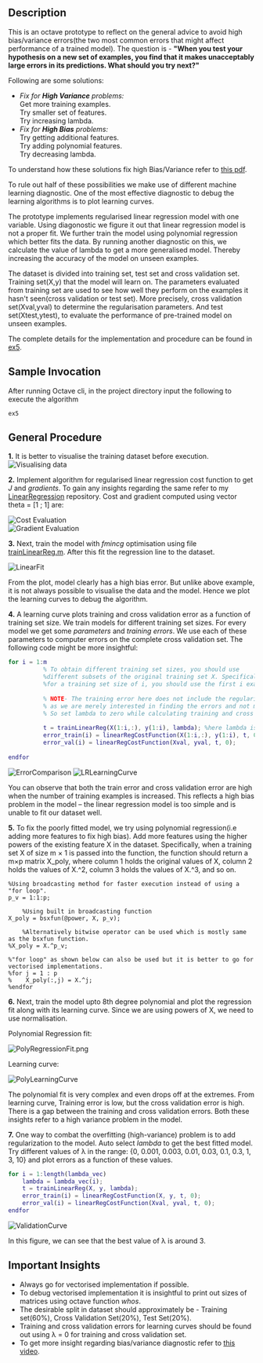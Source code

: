 ## Description

This is an octave prototype to reflect on the general advice to avoid high bias/variance errors(the two most common errors that might affect performance of a trained model). The question is - **"When you test your hypothesis on a new set of examples, you find that it makes unacceptably large errors in its predictions. What should you try next?"** 

Following are some solutions:
* *Fix for **High Variance** problems:*                                   
 Get more training examples.    
 Try smaller set of features.     
 Try increasing lambda. 
* *Fix for **High Bias** problems:*                                   
 Try getting additional features.    
 Try adding polynomial features.     
 Try decreasing lambda.
 
To understand how these solutions fix high Bias/Variance refer to [this pdf](https://github.com/kushalchaudhari21/BiasVariance/blob/master/BiasVarianceInsight.pdf). 

To rule out half of these possibilities we make use of different machine learning diagnostic. One of the most effective diagnostic to debug the learning algorithms is to plot learning curves.
 
The prototype implements regularised linear regression model with one variable. Using diagonostic we figure it out that linear regression model is not a proper fit. We further train the model using polynomial regression which better fits the data. By running another diagnostic on this, we calculate the value of lambda to get a more generalised model. Thereby increasing the accuracy of the model on unseen examples. 

The dataset is divided into training set, test set and cross validation set. Training set(X,y) that the model will learn on. The parameters evaluated from training set are used to see how well they perform on the examples it hasn't seen(cross validation or test set). More precisely, cross validation set(Xval,yval) to determine the regularisation parameters. And test set(Xtest,ytest), to evaluate the performance of pre-trained model on unseen examples.

The complete details for the implementation and procedure can be found in [ex5](https://github.com/kushalchaudhari21/BiasVariance/blob/master/ex5.pdf).

## Sample Invocation

After running Octave cli, in the project directory input the following to execute the algorithm
```
ex5
```

## General Procedure

**1.**  It is better to visualise the training dataset before execution. 
![Visualising data](https://github.com/kushalchaudhari21/BiasVariance/blob/master/outputScreenshots/VisualiseData.png)

**2.** Implement algorithm for regularised linear regression cost function to get *J* and *gradients*. To gain any insights regarding the same refer to my [LinearRegression](https://github.com/kushalchaudhari21/LinearRegression) repository. Cost and gradient computed using vector theta = [1 ; 1] are:

![Cost Evaluation](https://github.com/kushalchaudhari21/BiasVariance/blob/master/outputScreenshots/CostFunctionOP.png)    
![Gradient Evaluation](https://github.com/kushalchaudhari21/BiasVariance/blob/master/outputScreenshots/GradientOP.png)  

**3.** Next, train the model with *fmincg* optimisation using file [trainLinearReg.m](https://github.com/kushalchaudhari21/BiasVariance/blob/master/Solution%20for%20ex5%20Andrew%20NG%20Machine%20learning/trainLinearReg.m). After this fit the regression line to the dataset.

![LinearFit](https://github.com/kushalchaudhari21/BiasVariance/blob/master/outputScreenshots/LinearFit.png) 

From the plot, model clearly has a high bias error. But unlike above example, it is not always possible to visualise the data and the model. Hence we plot the learning curves to debug the algorithm.

**4.** A learning curve plots training and cross validation error as a function of training set size. We train models for different training set sizes. For every model we get some *parameters* and *training errors*. We use each of these parameters to computer errors on the complete cross validation set. The following code might be more insightful:
```matlab
for i = 1:m
          % To obtain different training set sizes, you should use 
          %different subsets of the original training set X. Specifically, 
          %for a training set size of i, you should use the first i examples (i.e., X(1:i,:) and y(1:i)). 
          
          % NOTE- The training error here does not include the regularisation parameter
          % as we are merely interested in finding the errors and not minimising them.
          % So set lambda to zero while calculating training and cross validation errors to calculate true errors.
          
          t = trainLinearReg(X(1:i,:), y(1:i), lambda); %here lambda is set to zero in ex5.m while training
          error_train(i) = linearRegCostFunction(X(1:i,:), y(1:i), t, 0);
          error_val(i) = linearRegCostFunction(Xval, yval, t, 0);
          
endfor
```
![ErrorComparison](https://github.com/kushalchaudhari21/BiasVariance/blob/master/outputScreenshots/ErrorComparison.png) 
![LRLearningCurve](https://github.com/kushalchaudhari21/BiasVariance/blob/master/outputScreenshots/LRLearningCurve.png) 

You can observe that both the train error and cross validation error are high when the number of training examples is increased. This reflects a high bias problem in the model – the linear regression model is too simple and is unable to fit our dataset well.


**5.** To fix the poorly fitted model, we try using polynomial regression(i.e adding more features to fix high bias). Add more features using the higher powers of the existing feature X in the dataset. Specifically, when a training set X of size m × 1 is passed into the function, the function should return a m×p matrix X_poly, where column 1 holds the original values of X, column 2 holds the values of X.^2, column 3 holds the values of X.^3, and so on.
```
%Using broadcasting method for faster execution instead of using a "for loop".	   
p_v = 1:1:p;

    %Using built in broadcasting function
X_poly = bsxfun(@power, X, p_v);

    %Alternatively bitwise operator can be used which is mostly same as the bsxfun function.
%X_poly = X.^p_v;

%"for loop" as shown below can also be used but it is better to go for vectorised implementations.
%for j = 1 : p
%    X_poly(:,j) = X.^j;
%endfor
```

**6.** Next, train the model upto 8th degree polynomial and plot the regression fit along with its learning curve. Since we are using powers of X, we need to use normalisation.

Polynomial Regression fit:

![PolyRegressionFit.png](https://github.com/kushalchaudhari21/BiasVariance/blob/master/outputScreenshots/PolyRegressionFit.png)

Learning curve:

![PolyLearningCurve](https://github.com/kushalchaudhari21/BiasVariance/blob/master/outputScreenshots/Learning%20curve%20for%20poly%20fit.png)

The polynomial fit is very complex and even drops off at the extremes. From learning curve, Training error is low, but the cross validation error is high. There is a gap between the training and cross validation errors. Both these insights refer to a high variance problem in the model.

**7.** One way to combat the overfitting (high-variance) problem is to add regularization to the model. Auto select *lambda* to get the best fitted model. Try different values of λ in the range: {0, 0.001, 0.003, 0.01, 0.03, 0.1, 0.3, 1, 3, 10} and plot errors as a function of these values.
```matlab
for i = 1:length(lambda_vec)
    lambda = lambda_vec(i);
    t = trainLinearReg(X, y, lambda);
    error_train(i) = linearRegCostFunction(X, y, t, 0);
    error_val(i) = linearRegCostFunction(Xval, yval, t, 0);
endfor
```
![ValidationCurve](https://github.com/kushalchaudhari21/BiasVariance/blob/master/outputScreenshots/ValidationCurve.png)

In this figure, we can see that the best value of λ is around 3.

## Important Insights

* Always go for vectorised implementation if possible.
* To debug vectorised implementation it is insightful to print out sizes of matrices using octave function *whos*.
* The desirable split in dataset should approximately be - Training set(60%), Cross Validation Set(20%), Test Set(20%).
* Training and cross validation errors for learning curves should be found out using λ = 0 for training and cross validation set. 
* To get more insight regarding bias/variance diagnostic refer to [this video](https://www.coursera.org/lecture/machine-learning/diagnosing-bias-vs-variance-yCAup). 


